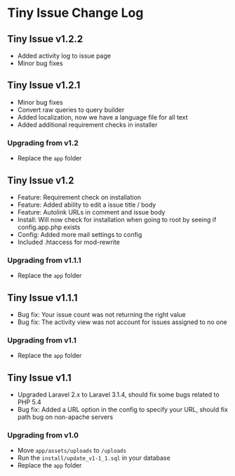 # Tiny Issue Change Log

## Tiny Issue v1.2.2

- Added activity log to issue page
- Minor bug fixes

## Tiny Issue v1.2.1

- Minor bug fixes
- Convert raw queries to query builder
- Added localization, now we have a language file for all text
- Added additional requirement checks in installer

### Upgrading from v1.2

- Replace the `app` folder

## Tiny Issue v1.2

- Feature: Requirement check on installation
- Feature: Added ability to edit a issue title / body
- Feature: Autolink URLs in comment and issue body
- Install: Will now check for installation when going to root by seeing if config.app.php exists
- Config: Added more mail settings to config
- Included .htaccess for mod-rewrite

### Upgrading from v1.1.1

- Replace the `app` folder

## Tiny Issue v1.1.1

- Bug fix: Your issue count was not returning the right value
- Bug fix: The activity view was not account for issues assigned to no one

### Upgrading from v1.1

- Replace the `app` folder

## Tiny Issue v1.1

- Upgraded Laravel 2.x to Laravel 3.1.4, should fix some bugs related to PHP 5.4
- Bug fix: Added a URL option in the config to specify your URL, should fix path bug on non-apache servers

### Upgrading from v1.0

- Move `app/assets/uploads` to `/uploads`
- Run the `install/update_v1-1_1.sql` in your database
- Replace the `app` folder